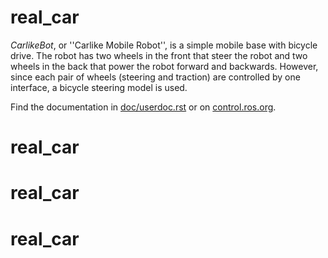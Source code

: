 # real_car

   *CarlikeBot*, or ''Carlike Mobile Robot'', is a simple mobile base with bicycle drive.
   The robot has two wheels in the front that steer the robot and two wheels in the back that power the robot forward and backwards. However, since each pair of wheels (steering and traction) are controlled by one interface, a bicycle steering model is used.

Find the documentation in [doc/userdoc.rst](doc/userdoc.rst) or on [control.ros.org](https://control.ros.org/master/doc/ros2_control_demos/example_11/doc/userdoc.html).
# real_car
# real_car
# real_car
